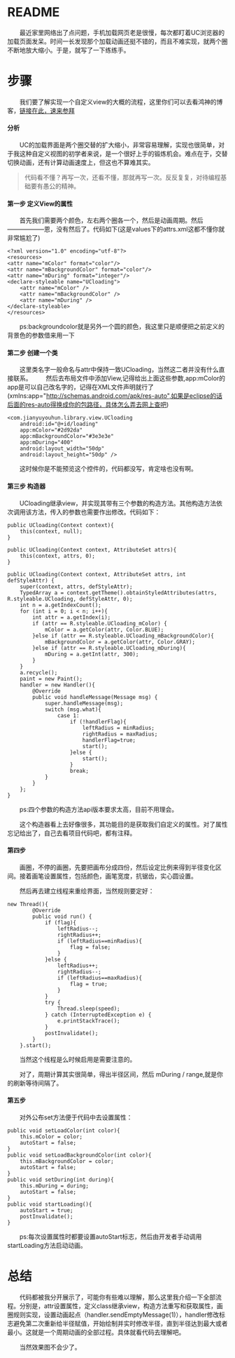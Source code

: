 # README #

　　最近家里网络出了点问题，手机加载网页老是很慢，每次都盯着UC浏览器的加载页面发呆。时间一长发现那个加载动画还挺不错的，而且不难实现，就两个圈不断地放大缩小。于是，就写了一下练练手。

# 步骤 #

　　我们要了解实现一个自定义view的大概的流程，这里你们可以去看鸿神的博客，[链接在此，速来参拜](http://blog.csdn.net/lmj623565791/article/details/24252901)

#### 分析 ####

　　UC的加载界面是两个圈交替的扩大缩小，非常容易理解，实现也很简单，对于我这种自定义视图的初学者来说，是一个很好上手的锻炼机会。难点在于，交替切换动画，还有计算动画速度上，但这也不算难其实。

> 代码看不懂？再写一次，还看不懂，那就再写一次。反反复复，对待编程基础要有愚公的精神。

#### 第一步 定义View的属性 ####

　　首先我们需要两个颜色，左右两个圈各一个，然后是动画周期。然后——————恩，没有然后了。代码如下(这是values下的attrs.xml这都不懂你就非常尴尬了)

	<?xml version="1.0" encoding="utf-8"?>
	<resources>
    <attr name="mColor" format="color"/>
    <attr name="mBackgroundColor" format="color"/>
    <attr name="mDuring" format="integer"/>
    <declare-styleable name="UCloading">
        <attr name="mColor" />
        <attr name="mBackgroundColor" />
        <attr name="mDuring" />
    </declare-styleable>
	</resources>

　　ps:backgroundcolor就是另外一个圆的颜色，我这里只是顺便把之前定义的背景色的参数借来用一下

#### 第二步 创建一个类 ####

　　这里类名字一般命名与attr中保持一致UCloading，当然这二者并没有什么直接联系。
　　然后去布局文件中添加View,记得给出上面这些参数,app:mColor的app是可以自己改名字的，记得在XML文件声明就行了(xmlns:app="http://schemas.android.com/apk/res-auto",如果是eclipse的话后面的res-auto得换成你的包路径，具体怎么弄去网上查吧)

	<com.jianyuyouhun.library.view.UCloading
        android:id="@+id/loading"
        app:mColor="#2d92da"
        app:mBackgroundColor="#3e3e3e"
        app:mDuring="400"
        android:layout_width="50dp"
        android:layout_height="50dp" />

　　这时候你是不能预览这个控件的，代码都没写，肯定啥也没有啊。

#### 第三步 构造器 ####

　　UCloading继承view，并实现其带有三个参数的构造方法。其他构造方法依次调用该方法，传入的参数也需要作出修改。代码如下：

	public UCloading(Context context){
        this(context, null);
    }

    public UCloading(Context context, AttributeSet attrs){
        this(context, attrs, 0);
    }

    public UCloading(Context context, AttributeSet attrs, int defStyleAttr) {
        super(context, attrs, defStyleAttr);
        TypedArray a = context.getTheme().obtainStyledAttributes(attrs, R.styleable.UCloading, defStyleAttr, 0);
        int n = a.getIndexCount();
        for (int i = 0; i < n; i++){
            int attr = a.getIndex(i);
            if (attr == R.styleable.UCloading_mColor) {
                mColor = a.getColor(attr, Color.BLUE);
            }else if (attr == R.styleable.UCloading_mBackgroundColor){
                mBackgroundColor = a.getColor(attr, Color.GRAY);
            }else if (attr == R.styleable.UCloading_mDuring){
                mDuring = a.getInt(attr, 300);
            }
        }
        a.recycle();
        paint = new Paint();
		handler = new Handler(){
            @Override
            public void handleMessage(Message msg) {
                super.handleMessage(msg);
                switch (msg.what){
                    case 1:
                        if (!handlerFlag){
                            leftRadius = minRadius;
                            rightRadius = maxRadius;
                            handlerFlag=true;
                            start();
                        }else {
                            start();
                        }
                        break;
                }
            }
        };
	}

　　ps:四个参数的构造方法api版本要求太高，目前不用理会。

　　这个构造器看上去好像很多，其功能目的是获取我们自定义的属性。对了属性忘记给出了，自己去看项目代码吧，都有注释。

#### 第四步 ####

　　画圈，不停的画圈，先要把画布分成四份，然后设定比例来得到半径变化区间。接着画笔设置属性，包括颜色，画笔宽度，抗锯齿，实心圆设置。

　　然后再去建立线程来重绘界面，当然规则要定好：

	new Thread(){
            @Override
            public void run() {
                if (flag){
                    leftRadius--;
                    rightRadius++;
                    if (leftRadius==minRadius){
                        flag = false;
                    }
                }else {
                    leftRadius++;
                    rightRadius--;
                    if (leftRadius==maxRadius){
                        flag = true;
                    }
                }
                try {
                    Thread.sleep(speed);
                } catch (InterruptedException e) {
                    e.printStackTrace();
                }
                postInvalidate();
            }
        }.start();

　　当然这个线程是么时候启用是需要注意的。

　　对了，周期计算其实很简单，得出半径区间，然后 mDuring / range,就是你的刷新等待间隔了。

#### 第五步 ####

　　对外公布set方法便于代码中去设置属性：

	public void setLoadColor(int color){
        this.mColor = color;
        autoStart = false;
    }
    public void setLoadBackgroundColor(int color){
        this.mBackgroundColor = color;
        autoStart = false;
    }
    public void setDuring(int during){
        this.mDuring = during;
        autoStart = false;
    }
    public void startLoading(){
        autoStart = true;
        postInvalidate();
    }

　　ps:每次设置属性时都要设置autoStart标志，然后由开发者手动调用startLoading方法启动动画。

# 总结 #

　　代码都被我分开展示了，可能你有些难以理解，那么这里我介绍一下全部流程。分别是，attr设置属性，定义class继承view，构造方法重写和获取属性，画圈规则实现，设置动画起点（handler.sendEmptyMessage(1)），handler修改标志避免第二次重新给半径赋值，开始绘制并实时修改半径，直到半径达到最大或者最小。这就是一个周期动画的全部过程。具体就看代码去理解吧。

　　当然效果图不会少了。

